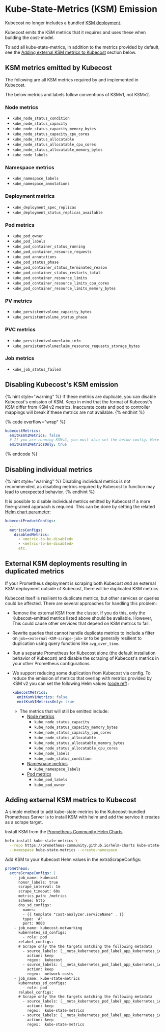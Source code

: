# Kube-State-Metrics (KSM) Emission

Kubecost no longer includes a bundled [KSM deployment](https://github.com/kubernetes/kube-state-metrics).

Kubecost emits the KSM metrics that it requires and uses these when building the cost-model.

To add all kube-state-metrics, in addition to the metrics provided by default, see the [Adding external KSM metrics to Kubecost](#adding-external-ksm-metrics-to-kubecost) section below.

## KSM metrics emitted by Kubecost

The following are all KSM metrics required by and implemented in Kubecost.

The below metrics and labels follow conventions of KSMv1, not KSMv2.

### Node metrics

* `kube_node_status_condition`
* `kube_node_status_capacity`
* `kube_node_status_capacity_memory_bytes`
* `kube_node_status_capacity_cpu_cores`
* `kube_node_status_allocatable`
* `kube_node_status_allocatable_cpu_cores`
* `kube_node_status_allocatable_memory_bytes`
* `kube_node_labels`

### Namespace metrics

* `kube_namespace_labels`
* `kube_namespace_annotations`

### Deployment metrics

* `kube_deployment_spec_replicas`
* `kube_deployment_status_replicas_available`

### Pod metrics

* `kube_pod_owner`
* `kube_pod_labels`
* `kube_pod_container_status_running`
* `kube_pod_container_resource_requests`
* `kube_pod_annotations`
* `kube_pod_status_phase`
* `kube_pod_container_status_terminated_reason`
* `kube_pod_container_status_restarts_total`
* `kube_pod_container_resource_limits`
* `kube_pod_container_resource_limits_cpu_cores`
* `kube_pod_container_resource_limits_memory_bytes`

### PV metrics

* `kube_persistentvolume_capacity_bytes`
* `kube_persistentvolume_status_phase`

### PVC metrics

* `kube_persistentvolumeclaim_info`
* `kube_persistentvolumeclaim_resource_requests_storage_bytes`

### Job metrics

* `kube_job_status_failed`

## Disabling Kubecost's KSM emission

{% hint style="warning" %}
If these metrics are duplicate, you can disable Kubecost's emission of KSM. Keep in mind that the format of Kubecost's KSM differ from KSM v2 metrics. Inaccurate costs and pod to controller mappings will break if these metrics are not available.
{% endhint %}

{% code overflow="wrap" %}

```yaml
kubecostMetrics:
  emitKsmV1Metrics: false
  # If you are running KSMv2, you must also set the below config. More details below.
  emitKsmV1MetricsOnly: true
```

{% endcode %}

## Disabling individual metrics

{% hint style="warning" %}
Disabling individual metrics is not recommended, as disabling metrics required by Kubecost to function may lead to unexpected behavior.
{% endhint %}

It is possible to disable individual metrics emitted by Kubecost if a more fine-grained approach is required. This can be done by setting the related [Helm chart parameter](https://github.com/kubecost/cost-analyzer-helm-chart/blob/f9a8f3326a540e1b0ece714c52f100fa085bf0b8/cost-analyzer/values.yaml#L928-L929):

```yaml
kubecostProductConfigs:
  ...
  metricsConfigs:
    disabledMetrics:
      - <metric-to-be-disabled>
      - <metric-to-be-disabled>
      etc.
```

## External KSM deployments resulting in duplicated metrics

If your Prometheus deployment is scraping both Kubecost _and_ an external KSM deployment outside of Kubecost, there will be duplicated KSM metrics.

Kubecost itself is resilient to duplicate metrics, but other services or queries could be affected. There are several approaches for handling this problem:

* Remove the external KSM from the cluster. If you do this, only the Kubecost-emitted metrics listed above should be available. However, This could cause other services that depend on KSM metrics to fail.
* Rewrite queries that cannot handle duplicate metrics to include a filter on `job=<external-KSM-scrape-job>` or to be generally resilient to duplication using query functions like `avg_over_time`.
* Run a separate Prometheus for Kubecost alone (the default installation behavior of Kubecost) and disable the scraping of Kubecost's metrics in your other Prometheus configurations.
* We support reducing some duplication from Kubecost via config. To reduce the emission of metrics that overlap with metrics provided by KSM v2 you can set the following Helm values ([code ref](https://github.com/kubecost/cost-model/blob/0a0793ec040013fe44c058ff37f032449a2f1191/pkg/metrics/kubemetrics.go#L110-L123)):

  ```yaml
  kubecostMetrics:
    emitKsmV1Metrics: false
    emitKsmV1MetricsOnly: true
  ```

  * The metrics that will still be emitted include:
    * [Node metrics](https://github.com/kubecost/cost-model/blob/0a0793ec040013fe44c058ff37f032449a2f1191/pkg/metrics/nodemetrics.go#L30-L57)
      * `kube_node_status_capacity`
      * `kube_node_status_capacity_memory_bytes`
      * `kube_node_status_capacity_cpu_cores`
      * `kube_node_status_allocatable`
      * `kube_node_status_allocatable_memory_bytes`
      * `kube_node_status_allocatable_cpu_cores`
      * `kube_node_labels`
      * `kube_node_status_condition`
    * [Namespace metrics](https://github.com/kubecost/cost-model/blob/0a0793ec040013fe44c058ff37f032449a2f1191/pkg/metrics/namespacemetrics.go#L121-L129)
      * `kube_namespace_labels`
    * [Pod metrics](https://github.com/kubecost/cost-model/blob/0a0793ec040013fe44c058ff37f032449a2f1191/pkg/metrics/podlabelmetrics.go#L51-L60)
      * `kube_pod_labels`
      * `kube_pod_owner`

## Adding external KSM metrics to Kubecost

A simple method to add kube-state-metrics to the Kubecost-bundled Prometheus Server is to install KSM with helm and add the service it creates as a scrape target.

Install KSM from the [Prometheus Community Helm Charts](https://github.com/prometheus-community/helm-charts)

```bash
helm install kube-state-metrics \
  --repo https://prometheus-community.github.io/helm-charts kube-state-metrics \
  --namespace kube-state-metrics --create-namespace
```

Add KSM to your Kubecost Helm values in the extraScrapeConfigs:

```yaml
prometheus:
  extraScrapeConfigs: |
    - job_name: kubecost
      honor_labels: true
      scrape_interval: 1m
      scrape_timeout: 60s
      metrics_path: /metrics
      scheme: http
      dns_sd_configs:
      - names:
        - {{ template "cost-analyzer.serviceName" . }}
        type: 'A'
        port: 9003
    - job_name: kubecost-networking
      kubernetes_sd_configs:
        - role: pod
      relabel_configs:
      # Scrape only the the targets matching the following metadata
        - source_labels: [__meta_kubernetes_pod_label_app_kubernetes_io_instance]
          action: keep
          regex:  kubecost
        - source_labels: [__meta_kubernetes_pod_label_app_kubernetes_io_name]
          action: keep
          regex:  network-costs
    - job_name: kube-state-metrics
      kubernetes_sd_configs:
        - role: pod
      relabel_configs:
      # Scrape only the the targets matching the following metadata
        - source_labels: [__meta_kubernetes_pod_label_app_kubernetes_io_instance]
          action: keep
          regex:  kube-state-metrics
        - source_labels: [__meta_kubernetes_pod_label_app_kubernetes_io_name]
          action: keep
          regex:  kube-state-metrics
```
